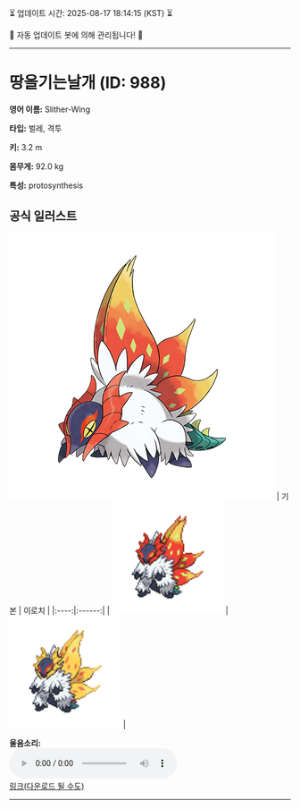 
⏳ 업데이트 시간: 2025-08-17 18:14:15 (KST) ⏳

🤖 자동 업데이트 봇에 의해 관리됩니다! 🤖

---

# 땅을기는날개 (ID: 988)
**영어 이름:** Slither-Wing

**타입:** 벌레, 격투

**키:** 3.2 m

**몸무게:** 92.0 kg

**특성:** protosynthesis

## 공식 일러스트
![](https://raw.githubusercontent.com/PokeAPI/sprites/master/sprites/pokemon/other/official-artwork/988.png)
| 기본 | 이로치 |
|:----:|:------:|
| <img src="https://raw.githubusercontent.com/PokeAPI/sprites/master/sprites/pokemon/988.png" width="200"> | <img src="https://raw.githubusercontent.com/PokeAPI/sprites/master/sprites/pokemon/shiny/988.png" width="200"> |

**울음소리:**<br><audio controls src="https://raw.githubusercontent.com/PokeAPI/cries/main/cries/pokemon/latest/988.ogg"></audio><br> [링크(다운로드 될 수도)](https://raw.githubusercontent.com/PokeAPI/cries/main/cries/pokemon/latest/988.ogg)


---
